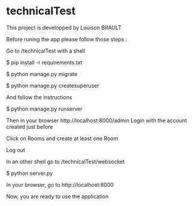# technicalTest

This project is developped by Louison BRAULT

Before runing the app please follow those steps :

Go to /technicalTest with a shell

$ pip install -r requirements.txt

$ python manage.py migrate

$ python manage.py createsuperuser

And follow the instructions

$ python manage.py runserver

Then in your browser http://localhost:8000/admin
Login with the account created just before

Click on Rooms and create at least one Room

Log out

In an other shell go to /technicalTest/websocket

$ python server.py

In your browser, go to http://localhost:8000

Now, you are ready to use the application
